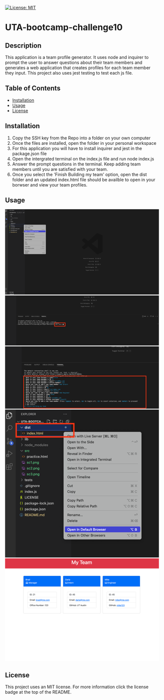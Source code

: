 [![License: MIT](https://img.shields.io/badge/License-MIT-yellow.svg)](https://opensource.org/licenses/MIT)
# UTA-bootcamp-challenge10
## Description 
This application is a team profile generator. It uses node and inquirer to prompt the user to answer questions about their team members and generates a web application that creates profiles for each team member they input. This project also uses jest testing to test each js file.
## Table of Contents
- [Installation](#installation)
- [Usage](#usage)
- [License](#license)
## Installation
1. Copy the SSH key from the Repo into a folder on your own computer
2. Once the files are installed, open the folder in your personal workspace
3. For this application you will have to install inquirer and jest in the package.json file
4. Open the intergrated terminal on the index.js file and run node index.js
5. Answer the prompt questions in the terminal. Keep adding team members until you are satisfied with your team.
6. Once you select the 'Finish Building my team' option, open the dist folder and an updated index.html file should be availble to open in your borwser and view your team profiles.
## Usage
![Opening Intergrated Terminal](./src/sc1.png)
![Running Code](./src/sc2.png)
![Questions](./src/sc3.png)
![Navigating to index.html file](./src/sc4.png)
![index.html file in the browser](./src/sc5.png)
## License
This project uses an MIT license. For more information click the license badge at the top of the README.